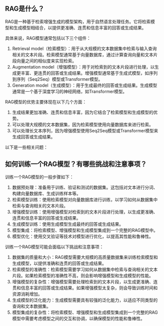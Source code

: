 ## RAG是什么？
 RAG是一种基于检索增强生成的模型架构，用于自然语言处理任务。它将检索模型和生成模型相结合，以提供更准确、连贯和信息丰富的回答或生成结果。

具体来说，RAG模型通常包括以下三个组件：

1. Retrieval model（检索模型）：用于从大规模的文本数据集中检索与输入查询相关的文本片段。检索模型通常基于向量数据库，通过计算查询向量和文本片段向量之间的相似度来实现检索。
2. Augmentation model（增强模型）：用于对检索到的文本片段进行处理，以生成更丰富、更连贯的回答或生成结果。增强模型通常基于生成式模型，如序列到序列（Seq2Seq）模型或Transformer模型。
3. Generation model（生成模型）：用于生成最终的回答或生成结果。生成模型通常是一个基于深度学习的神经网络，如Transformer模型。

RAG模型的优势主要体现在以下几个方面：

1. 生成结果更加准确、连贯和信息丰富，因为它结合了检索模型和生成模型的优势。
2. 可以处理大规模的文本数据集，因为检索模型使用向量数据库来进行检索。
3. 可以处理长文本序列，因为增强模型使用Seq2Seq模型或Transformer模型来生成回答或生成结果。

以下是一些相关问题：


##  如何训练一个RAG模型？有哪些挑战和注意事项？

 训练一个RAG模型的一般步骤如下：

1. 数据预处理：准备用于训练、验证和测试的数据集。这包括对文本进行分词、构建向量数据库、生成训练样本等。
2. 检索模型训练：使用检索模型对向量数据库进行训练，以学习如何从数据集中检索与查询相关的文本片段。
3. 增强模型训练：使用增强模型对检索到的文本片段进行处理，以生成更准确、连贯和信息丰富的回答或生成结果。
4. 生成模型训练：使用生成模型生成最终的回答或生成结果。
5. 模型集成：将检索模型、增强模型和生成模型集成到一个完整的RAG模型中。
6. 模型优化：使用交叉验证等技术对模型进行优化，以提高其性能和鲁棒性。

训练一个RAG模型可能会面临以下挑战和注意事项：

1. 数据集的质量和大小：RAG模型需要大规模的高质量数据集来训练检索模型和生成模型，以提供准确和连贯的回答或生成结果。
2. 检索模型的准确性：检索模型需要学习如何从数据集中检索与查询相关的文本片段。如果检索模型的准确性不高，则会影响增强模型和生成模型的性能。
3. 增强模型的复杂性：增强模型需要处理检索到的文本片段，以生成更准确、连贯和信息丰富的回答或生成结果。如果增强模型太复杂，则会导致训练时间和资源消耗增加。
4. 生成模型的泛化能力：生成模型需要具有较强的泛化能力，以适应不同类型的查询和文本数据集。
5. 模型集成的复杂性：将检索模型、增强模型和生成模型集成到一个完整的RAG模型中需要考虑模型之间的交互和协调，以确保模型的性能和鲁棒性。
